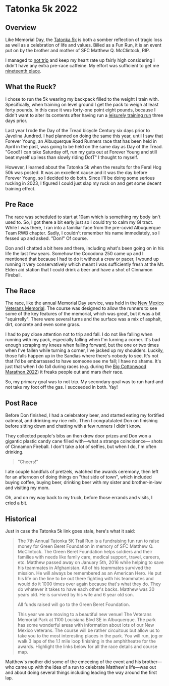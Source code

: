 # Tatonka 5k 2022

## Overview

Like Memorial Day, the [Tatonka
5k](https://www.core-crew.com/tatonka-5-10k-run) is both a somber
reflection of tragic loss as well as a celebration of life and
values. Billed as a Fun Run, it is an event put on by the brother and
mother of SFC Matthew Q. McClintock, RIP.

I managed to [not trip](https://www.strava.com/activities/8003156778)
and keep my heart rate up fairly high considering I didn't have any
extra pre-race caffeine.  My effort was sufficient to get me
[nineteenth
place](https://www.webscorer.com/racedetails?raceid=295185&did=352356).

## What the Ruck?

I chose to run the 5k wearing my backpack filled to the weight I train
with.  Specifically, when training on level ground I get the pack to
weigh at least forty pounds.  In this case it was forty-one point
eight pounds, because I didn't want to alter its contents after having
run a [leisurely training
run](https://www.strava.com/activities/7988067492) three days prior.

Last year I rode the Day of the Tread bicycle Century six days prior
to Javelina Jundred.  I had planned on doing the same this year, until
I saw that Forever Young, an Albuquerque Road Runners race that has
been held in April in the past, was going to be held on the same day as
Day of the Tread.  "Good! I can take Saturday off, run my guts out
at Forever Young and still beat myself up less than slowly riding DotT"
I thought to myself.

However, I learned about the Tatonka 5k when the results for the Feral
Hog 50k was posted.  It was an excellent cause and it was the day
before Forever Young, so I decided to do both.  Since I'll be doing
some serious rucking in 2023, I figured I could just slap my ruck on
and get some decent training effect.

## Pre Race

The race was scheduled to start at 10am which is something my body
isn't used to.  So, I got there a bit early just so I could try to
calm my GI tract.  While I was there, I ran into a familiar face from
the pre-covid Albuquerque Team RWB chapter.  Sadly, I couldn't
remember his name immediately, so I fessed up and asked.  "Don!" Of
course.

Don and I chatted a bit here and there, including what's been going on
in his life the last few years.  Somehow the Cocodona 250 came up and
I mentioned that because I had to do it without a crew or pacer, I wound
up running it very conservatively which meant I was sufficiently fresh
at the Mt. Elden aid station that I could drink a beer and have a shot
of Cinnamon Fireball.

## The Race

The race, like the annual Memorial Day service, was held in the [New
Mexico Veterans Memorial](https://nmvetsmemorial.org/). The course was
designed to allow the runners to see some of the key features of the
memorial, which was great, but it was a bit "squirrelly".  There were
several turns and the surface was a mix of asphalt, dirt, concrete and
even some grass.

I had to pay close attention not to trip and fall.  I do not like
falling when running with my pack, especially falling when I'm turning
a corner.  It's bad enough scraping my knees when falling forward, but
the one or two times when I've fallen while turning a corner, I've
jacked up my shoulders.  Luckily, those falls happen up in the Sandias
where there's nobody to see.  It's not that I'd be embarrassed to have
someone see me fall; I have no shame.  It's just that when I do fall
during races (e.g. during the [Big Cottonwood Marathon
2022](big_cottonwood_marathon_2022.html#bam)) it freaks people out and
mars _their_ race.

So, my primary goal was to not trip. My secondary goal was to run hard
and not take my foot off the gas.  I succeeded in both.  Yay!

## Post Race

Before Don finished, I had a celebratory beer, and started eating my
fortified oatmeal, and drinking my rice milk.  Then I congratulated
Don on finishing before sitting down and chatting with a few runners
I didn't know.

They collected people's bibs an then drew door prizes and Don won a
gigantic plastic candy cane filled with&mdash;what a strange
coincidence&mdash; shots of Cinnamon Fireball.  I don't take a lot of
selfies, but when I do, I'm often drinking.

> "Cheers!"

I ate couple handfuls of pretzels, watched the awards ceremony, then
left for an afternoon of doing things on "that side of town", which
included buying coffee, buying beer, drinking beer with my sister and
brother-in-law and visiting my mom.

Oh, and on my way back to my truck, before those errands and visits, I
cried a bit.

## Historical

Just in case the Tatonka 5k link goes stale, here's what it said:

> The 7th Annual Tatonka 5K Trail Run is a fundraising fun run to
> raise money for Green Beret Foundation in memory of SFC Matthew
> Q. McClintock. The Green Beret Foundation helps soldiers and their
> families with needs like family care, medical support, travel,
> careers, etc. Matthew passed away on January 5th, 2016 while helping
> to save his teammates in Afghanistan. All of his teammates survived
> the mission. He will always be remembered as an American Hero. He
> put his life on the line to be out there fighting with his teammates
> and would do it 1000 times over again because that's what they
> do. They do whatever it takes to have each other's backs. Matthew
> was 30 years old. He is survived by his wife and 6 year old son.
>
> All funds raised will go to the Green Beret Foundation.
>
> This year we are moving to a beautiful new venue! The Veterans
> Memorial Park at 1100 Louisiana Blvd SE in Albuquerque. The park has
> some wonderful areas with information about lots of our New Mexico
> veterans. The course will be rather circuitous but allow us to take
> you to the most interesting places in the park. You will run, jog or
> walk 3 laps of the 1.1 mile loop finishing in the amphitheatre for
> the awards. Highlight the links below for all the race details and
> course map.

Matthew's mother did some of the emceeing of the event and his
brother&mdash;who came up with the idea of a run to celebrate
Matthew's life&mdash;was out and about doing several things including
leading the way around the first lap.

